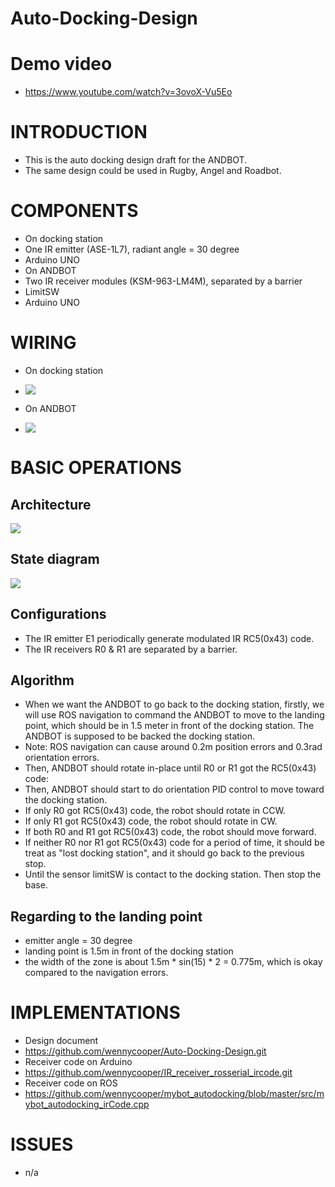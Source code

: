 # Auto-Docking-Design

# Demo video
* https://www.youtube.com/watch?v=3ovoX-Vu5Eo

# INTRODUCTION
* This is the auto docking design draft for the ANDBOT.
* The same design could be used in Rugby, Angel and Roadbot.


# COMPONENTS
* On docking station
 * One IR emitter (ASE-1L7), radiant angle = 30 degree
 * Arduino UNO
* On ANDBOT
 * Two IR receiver modules (KSM-963-LM4M), separated by a barrier
 * LimitSW
 * Arduino UNO

# WIRING
* On docking station
 * ![](https://github.com/wennycooper/Auto-Docking-Design/blob/master/onDockingStation.png)

* On ANDBOT 
 * ![](https://github.com/wennycooper/Auto-Docking-Design/blob/master/onRobot.png)


# BASIC OPERATIONS
## Architecture
![](https://docs.google.com/drawings/d/10qjkzlVpxTzHJOy8nBXIwdnfUWQLuOGBx5gQOHoDPro/pub?w=955&h=878)

## State diagram
![](https://docs.google.com/drawings/d/1y88r8ekS2AH1VXI44CYqL3lbkHgwUZl5kNnLzkqsd8c/pub?w=960&h=720)

## Configurations
* The IR emitter E1 periodically generate modulated IR RC5(0x43) code.
* The IR receivers R0 & R1 are separated by a barrier.   

## Algorithm
* When we want the ANDBOT to go back to the docking station, firstly, we will use ROS navigation to command the ANDBOT to move to the landing point, which should be in 1.5 meter in front of the docking station. The ANDBOT is supposed to be backed the docking station.
 * Note: ROS navigation can cause around 0.2m position errors and 0.3rad orientation errors. 
* Then, ANDBOT should rotate in-place until R0 or R1 got the RC5(0x43) code:
* Then, ANDBOT should start to do orientation PID control to move toward the docking station.
 * If only R0 got RC5(0x43) code, the robot should rotate in CCW.
 * If only R1 got RC5(0x43) code, the robot should rotate in CW.
 * If both R0 and R1 got RC5(0x43) code, the robot should move forward.
 * If neither R0 nor R1 got RC5(0x43) code for a period of time, it should be treat as "lost docking station", and it should go back to the previous stop. 
* Until the sensor limitSW is contact to the docking station. Then stop the base.

## Regarding to the landing point
* emitter angle = 30 degree
* landing point is 1.5m in front of the docking station
* the width of the zone is about 1.5m * sin(15) * 2 = 0.775m, which is okay compared to the navigation errors.


# IMPLEMENTATIONS

* Design document
 * https://github.com/wennycooper/Auto-Docking-Design.git
* Receiver code on Arduino
 * https://github.com/wennycooper/IR_receiver_rosserial_ircode.git
* Receiver code on ROS
 * https://github.com/wennycooper/mybot_autodocking/blob/master/src/mybot_autodocking_irCode.cpp

# ISSUES
* n/a


